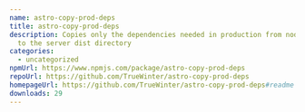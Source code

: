 ```yaml
---
name: astro-copy-prod-deps
title: astro-copy-prod-deps
description: Copies only the dependencies needed in production from node_modules
  to the server dist directory
categories:
  - uncategorized
npmUrl: https://www.npmjs.com/package/astro-copy-prod-deps
repoUrl: https://github.com/TrueWinter/astro-copy-prod-deps
homepageUrl: https://github.com/TrueWinter/astro-copy-prod-deps#readme
downloads: 29
---
```

